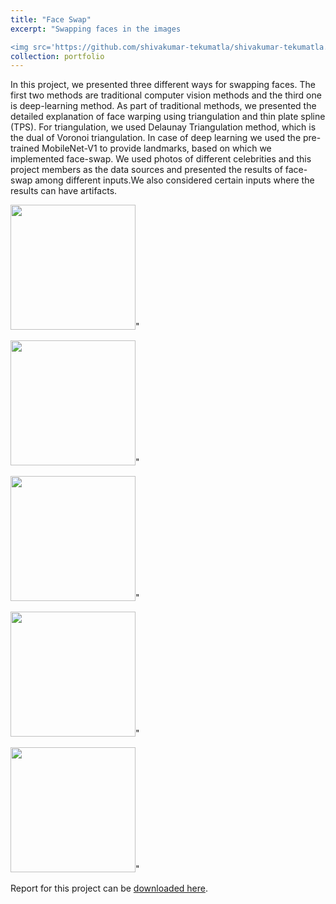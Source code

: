 ```yaml
---
title: "Face Swap"
excerpt: "Swapping faces in the images

<img src='https://github.com/shivakumar-tekumatla/shivakumar-tekumatla.github.io/blob/master/files/GIFs/faceswap3.png?raw=true' width =200  />"
collection: portfolio
---
```

In this project, we presented three different ways for swapping faces. The first two methods are traditional computer vision methods and the third one is deep-learning method. As part of traditional methods, we presented the detailed explanation of face warping using triangulation and thin plate spline (TPS). For triangulation, we used Delaunay Triangulation method, which is the dual of Voronoi triangulation. In case of deep learning we used the pre-trained MobileNet-V1 to provide landmarks,
based on which we implemented face-swap. We used photos of different celebrities and this project members as the data sources and presented the results of face-swap among different inputs.We also considered certain inputs where the results can have artifacts.

<img src='https://github.com/shivakumar-tekumatla/shivakumar-tekumatla.github.io/blob/master/files/GIFs/faceswap1.png?raw=true' width =200  />"

<img src='https://github.com/shivakumar-tekumatla/shivakumar-tekumatla.github.io/blob/master/files/GIFs/faceswap2.png?raw=true' width =200  />"

<img src='https://github.com/shivakumar-tekumatla/shivakumar-tekumatla.github.io/blob/master/files/GIFs/faceswap3.png?raw=true' width =200  />"

<img src='https://github.com/shivakumar-tekumatla/shivakumar-tekumatla.github.io/blob/master/files/GIFs/faceswap4.png?raw=true' width =200  />"

<img src='https://github.com/shivakumar-tekumatla/shivakumar-tekumatla.github.io/blob/master/files/GIFs/faceswap5.png?raw=true' width =200  />"


Report for this project can be [downloaded here](https://github.com/shivakumar-tekumatla/shivakumar-tekumatla.github.io/blob/master/files/FaceSwap.pdf). 

